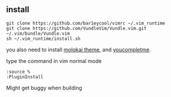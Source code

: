 ## install

    git clone https://github.com/bar1eycool/vimrc ~/.vim_runtime
    git clone https://github.com/VundleVim/Vundle.vim.git ~/.vim/bundle/Vundle.vim
    sh ~/.vim_runtime/install.sh


you also need to install [molokai theme](https://github.com/tomasr/molokai), and [youcompletme](http://vimawesome.com/plugin/youcompleteme).

type the command in vim normal mode

    :source %
    :PluginInstall

Might get buggy when building
